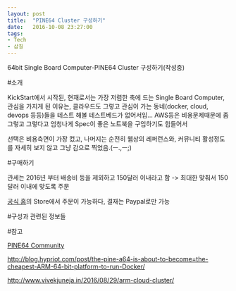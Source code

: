 ```yaml
---
layout: post
title:  "PINE64 Cluster 구성하기"
date:   2016-10-08 23:27:00
tags:
- Tech
- 삽질
---
```


64bit Single Board Computer-PINE64 Cluster 구성하기(작성중)

#소개

KickStart에서 시작된, 현재로서는 가장 저렴한 축에 드는 Single Board Computer, 관심을 가지게 된 이유는, 클라우드도 그렇고 관심이 가는 동네(docker, cloud, devops 등등)들을 테스트 해볼 테스트베드가 없어서임... AWS등은 비용문제때문에 좀 그렇고 그렇다고 엄청나게 Spec이 좋은 노트북을 구입하기도 힘들어서

선택은 비용측면이 가장 컸고, 나머지는 순전히 웹상의 레퍼런스와, 커뮤니티 활성정도를 자세히 보지 않고 그냥 감으로 찍었음.(ㅡ.,ㅡ;)

#구매하기

관세는 2016년 부터 배송비 등을 제외하고 150달러 이내라고 함 -> 최대한 맞춰서 150달러 이내에 맞도록 주문

[공식 홈](https://www.pine64.org)의 Store에서 주문이 가능하다, 결재는 Paypal로만 가능

#구성과 관련된 정보들




#참고

[PINE64 Community](https://www.pine64.pro)

http://blog.hypriot.com/post/the-pine-a64-is-about-to-become=the-cheapest-ARM-64-bit-platform-to-run-Docker/

http://www.vivekjuneja.in/2016/08/29/arm-cloud-cluster/
